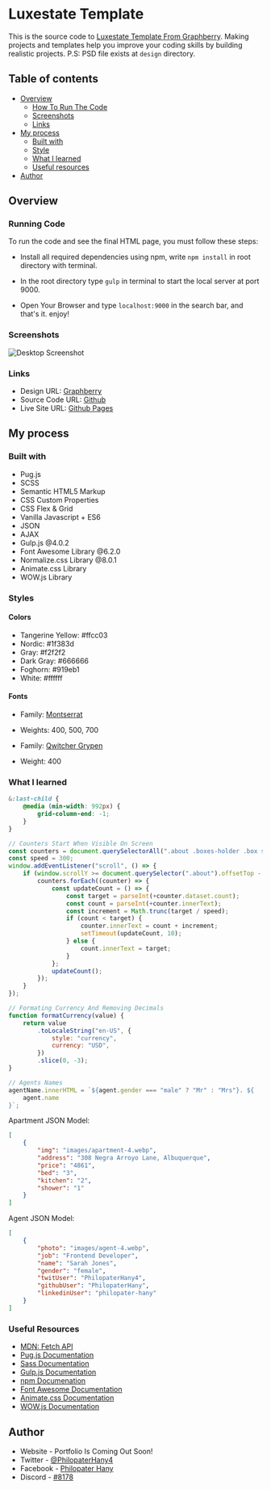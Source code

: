 # Luxestate Template

This is the source code to [Luxestate Template From Graphberry](https://www.graphberry.com/item/luxestate--real-estate-landing-page). Making projects and templates help you improve your coding skills by building realistic projects.
P.S: PSD file exists at `design` directory.

## Table of contents

-   [Overview](#overview)
    -   [How To Run The Code](#running-code)
    -   [Screenshots](#screenshots)
    -   [Links](#links)
-   [My process](#my-process)
    -   [Built with](#built-with)
    -   [Style](#styles)
    -   [What I learned](#what-i-learned)
    -   [Useful resources](#useful-resources)
-   [Author](#author)

## Overview

### Running Code

To run the code and see the final HTML page, you must follow these steps:

-   Install all required dependencies using npm, write `npm install` in root directory with terminal.

-   In the root directory type `gulp` in terminal to start the local server at port 9000.

-   Open Your Browser and type `localhost:9000` in the search bar, and that's it. enjoy!

### Screenshots

![Desktop Screenshot](./design/desktop.jpg)

### Links

-   Design URL: [Graphberry](https://www.graphberry.com/item/luxestate--real-estate-landing-page)
-   Source Code URL: [Github](https://github.com/PhilopaterHany/Luxestate-Template/)
-   Live Site URL: [Github Pages](https://philopaterhany.github.io/Luxestate-Template/)

## My process

### Built with

-   Pug.js
-   SCSS
-   Semantic HTML5 Markup
-   CSS Custom Properties
-   CSS Flex & Grid
-   Vanilla Javascript + ES6
-   JSON
-   AJAX
-   Gulp.js @4.0.2
-   Font Awesome Library @6.2.0
-   Normalize.css Library @8.0.1
-   Animate.css Library
-   WOW.js Library

### Styles

#### Colors

-   Tangerine Yellow: #ffcc03
-   Nordic: #1f383d
-   Gray: #f2f2f2
-   Dark Gray: #666666
-   Foghorn: #919eb1
-   White: #ffffff

#### Fonts

-   Family: [Montserrat](https://fonts.google.com/specimen/Montserrat)
-   Weights: 400, 500, 700

-   Family: [Qwitcher Grypen](https://fonts.google.com/specimen/Qwitcher+Grypen)
-   Weight: 400

### What I learned

```scss
&:last-child {
    @media (min-width: 992px) {
        grid-column-end: -1;
    }
}
```

```js
// Counters Start When Visible On Screen
const counters = document.querySelectorAll(".about .boxes-holder .box span");
const speed = 300;
window.addEventListener("scroll", () => {
    if (window.scrollY >= document.querySelector(".about").offsetTop - 250) {
        counters.forEach((counter) => {
            const updateCount = () => {
                const target = parseInt(+counter.dataset.count);
                const count = parseInt(+counter.innerText);
                const increment = Math.trunc(target / speed);
                if (count < target) {
                    counter.innerText = count + increment;
                    setTimeout(updateCount, 10);
                } else {
                    count.innerText = target;
                }
            };
            updateCount();
        });
    }
});

// Formating Currency And Removing Decimals
function formatCurrency(value) {
    return value
        .toLocaleString("en-US", {
            style: "currency",
            currency: "USD",
        })
        .slice(0, -3);
}

// Agents Names
agentName.innerHTML = `${agent.gender === "male" ? "Mr" : "Mrs"}. ${
    agent.name
}`;
```

Apartment JSON Model:

```json
[
    {
        "img": "images/apartment-4.webp",
        "address": "308 Negra Arroyo Lane, Albuquerque",
        "price": "4861",
        "bed": "3",
        "kitchen": "2",
        "shower": "1"
    }
]
```

Agent JSON Model:

```json
[
    {
        "photo": "images/agent-4.webp",
        "job": "Frontend Developer",
        "name": "Sarah Jones",
        "gender": "female",
        "twitUser": "PhilopaterHany4",
        "githubUser": "PhilopaterHany",
        "linkedinUser": "philopater-hany"
    }
]
```

### Useful Resources

-   [MDN: Fetch API](https://developer.mozilla.org/en-US/docs/Web/API/Fetch_API)
-   [Pug.js Documentation](https://pugjs.org/api/getting-started.html)
-   [Sass Documentation](https://sass-lang.com/documentation/)
-   [Gulp.js Documentation](https://gulpjs.com/docs/en/getting-started/quick-start/)
-   [npm Documenation](https://docs.npmjs.com/)
-   [Font Awesome Documentation](https://fontawesome.com/docs)
-   [Animate.css Documentation](https://animate.style/)
-   [WOW.js Documentation](https://wowjs.uk/docs.html)

## Author

-   Website - Portfolio Is Coming Out Soon!
-   Twitter - [@PhilopaterHany4](https://www.twitter.com/PhilopaterHany4/)
-   Facebook - [Philopater Hany](https://www.facebook.com/philopater.hany.3)
-   Discord - [#8178](https://discord.com/#8178/)
